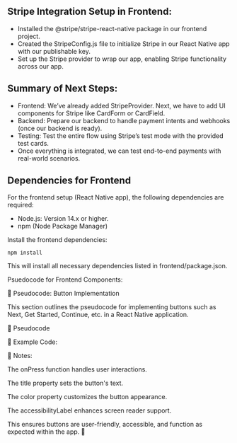 ## Stripe Integration Setup in Frontend:
- Installed the @stripe/stripe-react-native package in our frontend project.
- Created the StripeConfig.js file to initialize Stripe in our React Native app with our publishable key.
- Set up the Stripe provider to wrap our app, enabling Stripe functionality across our app.

## Summary of Next Steps:
- Frontend: We’ve already added StripeProvider. Next, we have to add UI components for Stripe like CardForm or CardField.
- Backend: Prepare our backend to handle payment intents and webhooks (once our backend is ready).
- Testing: Test the entire flow using Stripe’s test mode with the provided test cards.
- Once everything is integrated, we can test end-to-end payments with real-world scenarios.

## Dependencies for Frontend
For the frontend setup (React Native app), the following dependencies are required:

- Node.js: Version 14.x or higher.
- npm (Node Package Manager) 

Install the frontend dependencies:
```
npm install
```
This will install all necessary dependencies listed in frontend/package.json.

Psuedocode for Frontend Components:

📌 Pseudocode: Button Implementation

This section outlines the pseudocode for implementing buttons such as Next, Get Started, Continue, etc. in a React Native application.

📝 Pseudocode

🔧 Example Code:

📌 Notes:

The onPress function handles user interactions.

The title property sets the button's text.

The color property customizes the button appearance.

The accessibilityLabel enhances screen reader support.

This ensures buttons are user-friendly, accessible, and function as expected within the app. 🚀


